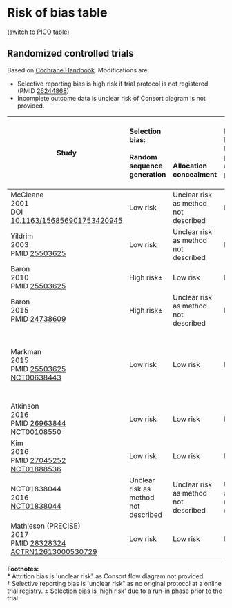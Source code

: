 # Risk of bias table
([switch to PICO table](pico-table.md))

## Randomized controlled trials
Based on [Cochrane Handbook](http://handbook.cochrane.org/chapter_8/table_8_5_d_criteria_for_judging_risk_of_bias_in_the_risk_of.htm). Modifications are:
* Selective reporting bias is high risk if trial protocol is not registered.(PMID [26244868](https://pubmed.gov/26244868))
* Incomplete outcome data is unclear risk of Consort diagram is not provided.

|  Study        | Selection bias:<br/><br/>Random sequence generation<br/>| <br/><br/><br/><br/>Allocation concealment|Performance bias:<br/>Blinding of participants and personnel|Detection bias:<br/><br/>Blinding of outcome assessment<br/>|Attrition bias:<br/><br/>Incomplete outcome data<br/>|Reporting bias:<br/><br/><br/>Selective reporting|Other biases:<br/><br/>E.g. imbalanced compliance , co-interventions, or other<br/>|
| -------------------------------------|:---------|:---------|:--------------|:------------|:----------|:----------|:----------|
|McCleane<br>2001<br>DOI [10.1163/156856901753420945](http://dx.doi.org/10.1163/156856901753420945) |Low risk   |Unclear risk as method not described|Low risk |Low risk |Unclear risk† |Unclear risk\*|Low risk|
|Yildrim<br>2003<br>PMID [25503625](http://pubmed.gov/25503625)  |Low risk   |Unclear risk as method not described |Low risk |Low risk |Unclear risk† |Unclear risk\*| Low risk|
|Baron<br>2010<br>PMID [25503625](http://pubmed.gov/25503625)    |High risk± |Low  risk |Low risk |Low risk |Low risk |Unclear risk\*| Low risk|
|Baron<br>2015<br>PMID [24738609](http://pubmed.gov/24738609)    |High risk± |Unclear risk as method not described  |Low risk |Low risk |Low risk |Unclear risk\*| Low risk|
|Markman<br>2015<br>PMID [25503625](http://pubmed.gov/25503625)<br>[NCT00638443](http://clinicaltrials.gov/show/NCT00638443)|Low risk |Low  risk |Low risk |Low risk |Low risk |Low risk| Unclear risk due to cross-over design and not reporting period or sequence effects|
|Atkinson<br>2016<br>PMID [26963844](http://pubmed.gov/26963844)<br>[NCT00108550](http://clinicaltrials.gov/show/NCT00108550)|Low risk |Low  risk |Low risk |Low risk |Low risk |Low risk| Low risk|
|Kim<br>2016<br>PMID [27045252](http://pubmed.gov/27045252)<br>[NCT01888536](http://clinicaltrials.gov/show/NCT01888536)|Low risk |Low  risk |Low risk |Low risk |Low risk |Low risk| Low risk|
|NCT01838044 <br>2016<br>[NCT01838044](https://clinicaltrials.gov/show/NCT01838044)|Unclear risk as method not described|Unclear risk as method not described |Unclear risk as method not described |Unclear risk as method not described |High risk |Low risk| Unclear risk due to no peer review|
|Mathieson (PRECISE)<br/>2017<br/>PMID [28328324](http://pubmed.gov/28328324)<br/>[ACTRN12613000530729](https://www.anzctr.org.au/Trial/Registration/TrialReview.aspx?id=364108)|Low risk |Low  risk |Low risk |Low risk |Low risk |Low risk| Low risk|

**Footnotes:**<br>
\* Attrition bias is 'unclear risk" as Consort flow diagram not provided.<br>
† Selective reporting bias is 'unclear risk" as no original protocol at a online trial registry.
± Selection bias is 'high risk' due to a run-in phase prior to the trial.

